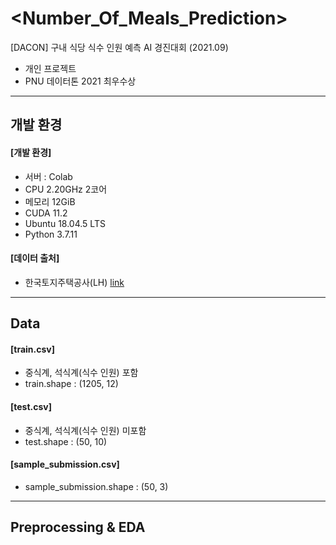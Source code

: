 # <Number_Of_Meals_Prediction>
[DACON] 구내 식당 식수 인원 예측 AI 경진대회 (2021.09)  
- 개인 프로젝트  
- PNU 데이터톤 2021 최우수상
---
## 개발 환경
#### [개발 환경]
- 서버 : Colab
- CPU 2.20GHz 2코어
- 메모리 12GiB
- CUDA 11.2
- Ubuntu 18.04.5 LTS
- Python 3.7.11

#### [데이터 출처]
- 한국토지주택공사(LH) [link](https://dacon.io/competitions/official/235743/data)
---

## Data
#### [train.csv]
- 중식계, 석식계(식수 인원) 포함
- train.shape : (1205, 12)

#### [test.csv]
- 중식계, 석식계(식수 인원) 미포함
- test.shape : (50, 10)

#### [sample_submission.csv]
- sample_submission.shape : (50, 3)
---

## Preprocessing & EDA
